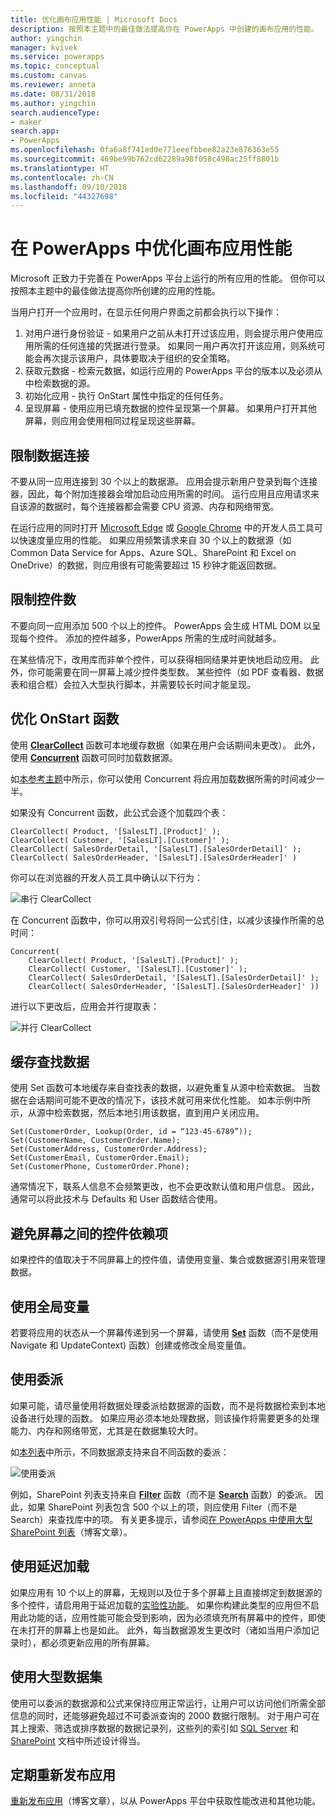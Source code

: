 ```yaml
---
title: 优化画布应用性能 | Microsoft Docs
description: 按照本主题中的最佳做法提高你在 PowerApps 中创建的画布应用的性能。
author: yingchin
manager: kvivek
ms.service: powerapps
ms.topic: conceptual
ms.custom: canvas
ms.reviewer: anneta
ms.date: 08/31/2018
ms.author: yingchin
search.audienceType:
- maker
search.app:
- PowerApps
ms.openlocfilehash: 0fa6a8f741ed0e771eeefbbee82a23e876363e55
ms.sourcegitcommit: 469be99b762cd62289a98f058c498ac25ff8801b
ms.translationtype: HT
ms.contentlocale: zh-CN
ms.lasthandoff: 09/10/2018
ms.locfileid: "44327698"
---
```

# <a name="optimize-canvas-app-performance-in-powerapps"></a>在 PowerApps 中优化画布应用性能
Microsoft 正致力于完善在 PowerApps 平台上运行的所有应用的性能。 但你可以按照本主题中的最佳做法提高你所创建的应用的性能。

当用户打开一个应用时，在显示任何用户界面之前都会执行以下操作： 
1. 对用户进行身份验证 - 如果用户之前从未打开过该应用，则会提示用户使用应用所需的任何连接的凭据进行登录。 如果同一用户再次打开该应用，则系统可能会再次提示该用户，具体要取决于组织的安全策略。 
2. 获取元数据 - 检索元数据，如运行应用的 PowerApps 平台的版本以及必须从中检索数据的源。 
3. 初始化应用 - 执行 OnStart 属性中指定的任何任务。 
4. 呈现屏幕 - 使用应用已填充数据的控件呈现第一个屏幕。 如果用户打开其他屏幕，则应用会使用相同过程呈现这些屏幕。  

## <a name="limit-data-connections"></a>限制数据连接 
不要从同一应用连接到 30 个以上的数据源。 应用会提示新用户登录到每个连接器，因此，每个附加连接器会增加启动应用所需的时间。 运行应用且应用请求来自该源的数据时，每个连接器都会需要 CPU 资源、内存和网络带宽。 

在运行应用的同时打开 [Microsoft Edge](https://docs.microsoft.com/microsoft-edge/devtools-guide/network) 或 [Google Chrome](https://developers.google.com/web/tools/chrome-devtools/network-performance/) 中的开发人员工具可以快速度量应用的性能。 如果应用频繁请求来自 30 个以上的数据源（如 Common Data Service for Apps、Azure SQL、SharePoint 和 Excel on OneDrive）的数据，则应用很有可能需要超过 15 秒钟才能返回数据。  

## <a name="limit-the-number-of-controls"></a>限制控件数 
不要向同一应用添加 500 个以上的控件。 PowerApps 会生成 HTML DOM 以呈现每个控件。 添加的控件越多，PowerApps 所需的生成时间就越多。 

在某些情况下，改用库而非单个控件，可以获得相同结果并更快地启动应用。 此外，你可能需要在同一屏幕上减少控件类型数。 某些控件（如 PDF 查看器、数据表和组合框）会拉入大型执行脚本，并需要较长时间才能呈现。 

## <a name="optimize-the-onstart-function"></a>优化 OnStart 函数
使用 [**ClearCollect**](functions/function-clear-collect-clearcollect.md) 函数可本地缓存数据（如果在用户会话期间未更改）。 此外，使用 [**Concurrent**](functions/function-concurrent.md) 函数可同时加载数据源。

如[本参考主题](functions/function-concurrent.md)中所示，你可以使用 Concurrent 将应用加载数据所需的时间减少一半。

如果没有 Concurrent 函数，此公式会逐个加载四个表：

    ClearCollect( Product, '[SalesLT].[Product]' );
    ClearCollect( Customer, '[SalesLT].[Customer]' );
    ClearCollect( SalesOrderDetail, '[SalesLT].[SalesOrderDetail]' );
    ClearCollect( SalesOrderHeader, '[SalesLT].[SalesOrderHeader]' )

你可以在浏览器的开发人员工具中确认以下行为：

![串行 ClearCollect](./media/performance-tips/perfconcurrent1.png)
    
在 Concurrent 函数中，你可以用双引号将同一公式引住，以减少该操作所需的总时间：

    Concurrent( 
        ClearCollect( Product, '[SalesLT].[Product]' );
        ClearCollect( Customer, '[SalesLT].[Customer]' );
        ClearCollect( SalesOrderDetail, '[SalesLT].[SalesOrderDetail]' );
        ClearCollect( SalesOrderHeader, '[SalesLT].[SalesOrderHeader]' ))
        
进行以下更改后，应用会并行提取表： 

![并行 ClearCollect](./media/performance-tips/perfconcurrent2.png)  

## <a name="cache-lookup-data"></a>缓存查找数据
使用 Set 函数可本地缓存来自查找表的数据，以避免重复从源中检索数据。 当数据在会话期间可能不更改的情况下，该技术就可用来优化性能。 如本示例中所示，从源中检索数据，然后本地引用该数据，直到用户关闭应用。 

    Set(CustomerOrder, Lookup(Order, id = “123-45-6789”));
    Set(CustomerName, CustomerOrder.Name);
    Set(CustomerAddress, CustomerOrder.Address);
    Set(CustomerEmail, CustomerOrder.Email);
    Set(CustomerPhone, CustomerOrder.Phone);

通常情况下，联系人信息不会频繁更改，也不会更改默认值和用户信息。 因此，通常可以将此技术与 Defaults 和 User 函数结合使用。 

## <a name="avoid-controls-dependency-between-screens"></a>避免屏幕之间的控件依赖项
如果控件的值取决于不同屏幕上的控件值，请使用变量、集合或数据源引用来管理数据。

## <a name="use-global-variables"></a>使用全局变量
若要将应用的状态从一个屏幕传递到另一个屏幕，请使用 [**Set**](functions/function-set.md) 函数（而不是使用 Navigate 和 UpdateContext) 函数）创建或修改全局变量值。

## <a name="use-delegation"></a>使用委派
如果可能，请尽量使用将数据处理委派给数据源的函数，而不是将数据检索到本地设备进行处理的函数。 如果应用必须本地处理数据，则该操作将需要更多的处理能力、内存和网络带宽，尤其是在数据集较大时。

如[本列表](delegation-list.md)中所示，不同数据源支持来自不同函数的委派：

![使用委派](./media/performance-tips/perfdelegation1.png)

例如，SharePoint 列表支持来自 [**Filter**](functions/function-filter-lookup.md) 函数（而不是 [**Search**](functions/function-filter-lookup.md) 函数）的委派。 因此，如果 SharePoint 列表包含 500 个以上的项，则应使用 Filter（而不是 Search）来查找库中的项。 有关更多提示，请参阅[在 PowerApps 中使用大型 SharePoint 列表](https://powerapps.microsoft.com/blog/powerapps-now-supports-working-with-more-than-256-items-in-sharepoint-lists/)（博客文章）。 

## <a name="use-delayed-load"></a>使用延迟加载
如果应用有 10 个以上的屏幕，无规则以及位于多个屏幕上且直接绑定到数据源的多个控件，请启用用于延迟加载的[实验性功能](working-with-experimental.md)。 如果你构建此类型的应用但不启用此功能的话，应用性能可能会受到影响，因为必须填充所有屏幕中的控件，即使在未打开的屏幕上也是如此。 此外，每当数据源发生更改时（诸如当用户添加记录时），都必须更新应用的所有屏幕。

## <a name="working-with-large-data-sets"></a>使用大型数据集
使用可以委派的数据源和公式来保持应用正常运行，让用户可以访问他们所需全部信息的同时，还能够避免超过不可委派查询的 2000 数据行限制。 对于用户可在其上搜索、筛选或排序数据的数据记录列，这些列的索引如 [SQL Server](https://docs.microsoft.com/sql/relational-databases/sql-server-index-design-guide?view=sql-server-2017) 和 [SharePoint](https://support.office.com/article/Add-an-index-to-a-SharePoint-column-f3f00554-b7dc-44d1-a2ed-d477eac463b0) 文档中所述设计得当。  

## <a name="republish-apps-regularly"></a>定期重新发布应用
[重新发布应用](https://powerapps.microsoft.com/blog/republish-your-apps-to-get-performance-improvements-and-additional-features/)（博客文章），以从 PowerApps 平台中获取性能改进和其他功能。
